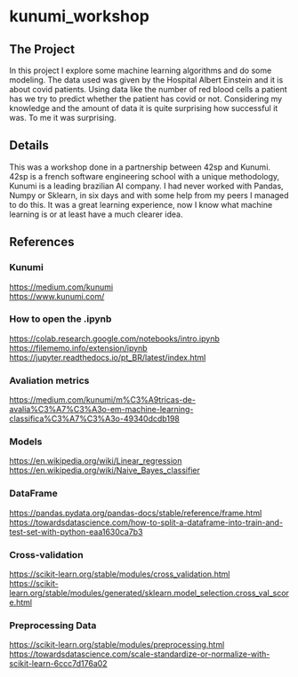 # kunumi_workshop

## The Project
In this project I explore some machine learning algorithms and do some modeling. The data used was given by the Hospital Albert Einstein and it is about covid patients. Using data like the number of red blood cells a patient has we try to predict whether the patient has covid or not. Considering my knowledge and the amount of data it is quite surprising how successful it was. To me it was surprising.

## Details
This was a workshop done in a partnership between 42sp and Kunumi. 42sp is a french software engineering school with a unique methodology, Kunumi is a leading brazilian AI company. I had never worked with Pandas, Numpy or Sklearn, in six days and with some help from my peers I managed to do this. It was a great learning experience, now I know what machine learning is or at least have a much clearer idea.

## References  

### Kunumi
https://medium.com/kunumi  
https://www.kunumi.com/  

### How to open the .ipynb
https://colab.research.google.com/notebooks/intro.ipynb  
https://filememo.info/extension/ipynb  
https://jupyter.readthedocs.io/pt_BR/latest/index.html   

### Avaliation metrics
https://medium.com/kunumi/m%C3%A9tricas-de-avalia%C3%A7%C3%A3o-em-machine-learning-classifica%C3%A7%C3%A3o-49340dcdb198  

### Models
https://en.wikipedia.org/wiki/Linear_regression  
https://en.wikipedia.org/wiki/Naive_Bayes_classifier  

### DataFrame
https://pandas.pydata.org/pandas-docs/stable/reference/frame.html  
https://towardsdatascience.com/how-to-split-a-dataframe-into-train-and-test-set-with-python-eaa1630ca7b3  

### Cross-validation
https://scikit-learn.org/stable/modules/cross_validation.html  
https://scikit-learn.org/stable/modules/generated/sklearn.model_selection.cross_val_score.html  

### Preprocessing Data
https://scikit-learn.org/stable/modules/preprocessing.html  
https://towardsdatascience.com/scale-standardize-or-normalize-with-scikit-learn-6ccc7d176a02  
